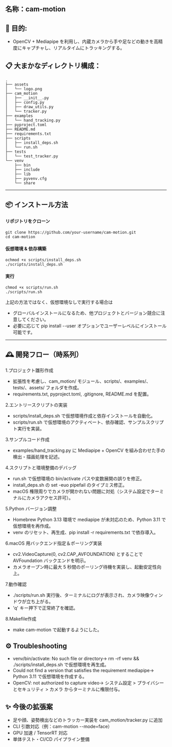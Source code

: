 ## 名称：cam-motion


## 🚀 目的:
- OpenCV + Mediapipe を利用し、内蔵カメラから手や足などの動きを高精度にキャプチャし、リアルタイムにトラッキングする。


## 📋 大まかなディレクトリ構成：
```
.
├── assets
│   └── logo.png
├── cam_motion
│   ├── __init__.py
│   ├── config.py
│   ├── draw_utils.py
│   └── tracker.py
├── examples
│   └── hand_tracking.py
├── pyproject.toml
├── README.md
├── requirements.txt
├── scripts
│   ├── install_deps.sh
│   └── run.sh
├── tests
│   └── test_tracker.py
└── venv
    ├── bin
    ├── include
    ├── lib
    ├── pyvenv.cfg
    └── share
```
---
## 📦 インストール方法
#### リポジトリをクローン
```
git clone https://github.com/your-username/cam-motion.git
cd cam-motion
```
#### 仮想環境 & 依存構築
```
ochmod +x scripts/install_deps.sh
./scripts/install_deps.sh
```
#### 実行
```
chmod +x scripts/run.sh
./scripts/run.sh
```
上記の方法ではなく、仮想環境なしで実行する場合は
- グローバルインストールになるため、他プロジェクトとバージョン競合に注意してください。
- 必要に応じて pip install --user オプションでユーザーレベルにインストール可能です。

---

## 🕰️ 開発フロー（時系列）
1.プロジェクト雛形作成
- 拡張性を考慮し、cam_motion/ モジュール、scripts/、examples/、tests/、assets/ フォルダを作成。
- requirements.txt, pyproject.toml, .gitignore, README.md を配置。

2.エントリースクリプトの実装
- scripts/install_deps.sh で仮想環境作成と依存インストールを自動化。
- scripts/run.sh で仮想環境のアクティベート、依存確認、サンプルスクリプト実行を実装。

3.サンプルコード作成
- examples/hand_tracking.py に Mediapipe + OpenCV を組み合わせた手の検出・描画処理を記述。

4.スクリプトと環境整備のデバッグ
- run.sh で仮想環境の bin/activate パスや変数展開の誤りを修正。
- install_deps.sh の set -euo pipefail のタイプミス修正。
- macOS 権限周りでカメラが開かれない問題に対処（システム設定でターミナルにカメラアクセス許可）。

5.Python バージョン調整
- Homebrew Python 3.13 環境で mediapipe が未対応のため、Python 3.11 で仮想環境を再作成。
- venv のリセット、再生成、pip install -r requirements.txt で依存導入。

6.macOS 用バックエンド指定＆ポーリング実装
- cv2.VideoCapture(0, cv2.CAP_AVFOUNDATION) とすることで AVFoundation バックエンドを明示。
- カメラオープン時に最大 5 秒間のポーリング待機を実装し、起動安定性向上。

7.動作確認
- ./scripts/run.sh 実行後、ターミナルにログが表示され、カメラ映像ウィンドウが立ち上がる。
- 'q' キー押下で正常終了を確認。

8.Makefile作成
- make cam-motion で起動するようにした。

## ⚙️ Troubleshooting
- venv/bin/activate: No such file or directory→ rm -rf venv && ./scripts/install_deps.sh で仮想環境を再生成。
- Could not find a version that satisfies the requirement mediapipe→ Python 3.11 で仮想環境を作成する。
- OpenCV: not authorized to capture video→ システム設定 > プライバシーとセキュリティ > カメラ からターミナルに権限付与。


## ✨ 今後の拡張案
- 足や顔、姿勢検出などのトラッカー実装を cam_motion/tracker.py に追加
- CLI 引数対応（例：cam-motion --mode=face）
- GPU 加速 / TensorRT 対応
- 単体テスト・CI/CD パイプライン整備


